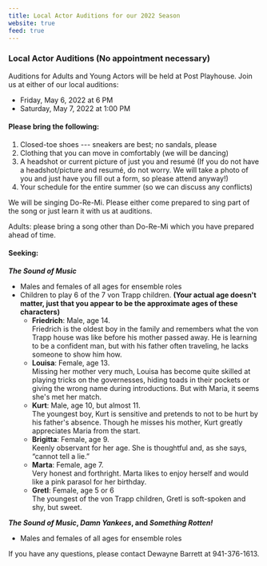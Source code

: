 ```yaml
---
title: Local Actor Auditions for our 2022 Season
website: true
feed: true
---
```


### Local Actor Auditions (No appointment necessary)

Auditions for Adults and Young Actors will be held at Post Playhouse. Join
us at either of our local auditions:

- Friday, May 6, 2022 at 6 PM
- Saturday, May 7, 2022 at 1:00 PM

#### Please bring the following:

1. Closed-toe shoes --- sneakers are best; no sandals, please
2. Clothing that you can move in comfortably (we will be dancing)
3. A headshot or current picture of just you and resum&eacute; (If you do not
   have a headshot/picture and resum&eacute;, do not worry. We will take a
   photo of you and just have you fill out a form, so please attend anyway!)
4. Your schedule for the entire summer (so we can discuss any conflicts)

We will be singing Do-Re-Mi. Please either come prepared to sing part of the song or just learn it with us at auditions.

Adults: please bring a song other than Do-Re-Mi which you have prepared ahead of time.

#### Seeking:

**_The Sound of Music_**

- Males and females of all ages for ensemble roles
- Children to play 6 of the 7 von Trapp children. **(Your actual age doesn't matter, just that you appear to be the approximate ages of these characters)**
  - **Friedrich**: Male, age 14.  
    Friedrich is the oldest boy in the family and remembers what the von Trapp house was like before his mother passed away. He is learning to be a confident man, but with his father often traveling, he lacks someone to show him how.
  - **Louisa**: Female, age 13.  
    Missing her mother very much, Louisa has become quite skilled at playing tricks on the governesses, hiding toads in their pockets or giving the wrong name during introductions. But with Maria, it seems she's met her match.
  - **Kurt**: Male, age 10, but almost 11.  
    The youngest boy, Kurt is sensitive and pretends to not to be hurt by his father's absence. Though he misses his mother, Kurt greatly appreciates Maria from the start.
  - **Brigitta**: Female, age 9.  
    Keenly observant for her age. She is thoughtful and, as she says, “cannot tell a lie.”
  - **Marta**: Female, age 7.  
    Very honest and forthright. Marta likes to enjoy herself and would like a pink parasol for her birthday.
  - **Gretl**: Female, age 5 or 6  
    The youngest of the von Trapp children, Gretl is soft-spoken and shy, but sweet.

**_The Sound of Music_, _Damn Yankees_, and _Something Rotten!_**

- Males and females of all ages for ensemble roles

If you have any questions, please contact Dewayne Barrett at 941-376-1613.
